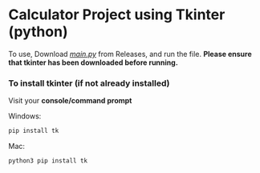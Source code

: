 # Calculator Project using Tkinter (python)
To use, Download [*main.py*](https://github.com/uklewis124/calculator/releases/) from Releases, and run the file.
**Please ensure that tkinter has been downloaded before running.**

### To install tkinter (if not already installed)
Visit your **console/command prompt**

Windows:
```ps
pip install tk
```

Mac:
```
python3 pip install tk
```
